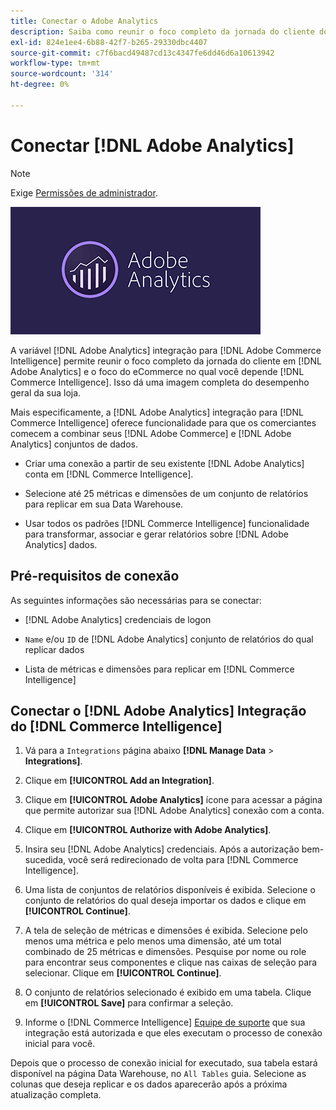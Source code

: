```yaml
---
title: Conectar o Adobe Analytics
description: Saiba como reunir o foco completo da jornada do cliente do [!DNL Adobe Analytics] e o foco do eCommerce no qual você depende [!DNL Commerce Intelligence].
exl-id: 824e1ee4-6b88-42f7-b265-29330dbc4407
source-git-commit: c7f6bacd49487cd13c4347fe6dd46d6a10613942
workflow-type: tm+mt
source-wordcount: '314'
ht-degree: 0%

---
```


# Conectar [!DNL Adobe Analytics]

>[!NOTE]
>
>Exige [Permissões de administrador](../../../administrator/user-management/user-management.md).

![](../../../assets/adobe-analytic-slogo.png)

A variável [!DNL Adobe Analytics] integração para [!DNL Adobe Commerce Intelligence] permite reunir o foco completo da jornada do cliente em [!DNL Adobe Analytics] e o foco do eCommerce no qual você depende [!DNL Commerce Intelligence]. Isso dá uma imagem completa do desempenho geral da sua loja.

Mais especificamente, a [!DNL Adobe Analytics] integração para [!DNL Commerce Intelligence] oferece funcionalidade para que os comerciantes comecem a combinar seus [!DNL Adobe Commerce] e [!DNL Adobe Analytics] conjuntos de dados.

- Criar uma conexão a partir de seu existente [!DNL Adobe Analytics] conta em [!DNL Commerce Intelligence].

- Selecione até 25 métricas e dimensões de um conjunto de relatórios para replicar em sua Data Warehouse.

- Usar todos os padrões [!DNL Commerce Intelligence] funcionalidade para transformar, associar e gerar relatórios sobre [!DNL Adobe Analytics] dados.

## Pré-requisitos de conexão

As seguintes informações são necessárias para se conectar:

- [!DNL Adobe Analytics] credenciais de logon

- `Name` e/ou `ID` de [!DNL Adobe Analytics] conjunto de relatórios do qual replicar dados

- Lista de métricas e dimensões para replicar em [!DNL Commerce Intelligence]

## Conectar o [!DNL Adobe Analytics] Integração do [!DNL Commerce Intelligence]

1. Vá para a `Integrations` página abaixo **[!DNL Manage Data** > **Integrations]**.

1. Clique em **[!UICONTROL Add an Integration]**.

1. Clique em **[!UICONTROL Adobe Analytics]** ícone para acessar a página que permite autorizar sua [!DNL Adobe Analytics] conexão com a conta.

1. Clique em **[!UICONTROL Authorize with Adobe Analytics]**.

1. Insira seu [!DNL Adobe Analytics] credenciais. Após a autorização bem-sucedida, você será redirecionado de volta para [!DNL Commerce Intelligence].

1. Uma lista de conjuntos de relatórios disponíveis é exibida. Selecione o conjunto de relatórios do qual deseja importar os dados e clique em **[!UICONTROL Continue]**.

1. A tela de seleção de métricas e dimensões é exibida. Selecione pelo menos uma métrica e pelo menos uma dimensão, até um total combinado de 25 métricas e dimensões. Pesquise por nome ou role para encontrar seus componentes e clique nas caixas de seleção para selecionar. Clique em **[!UICONTROL Continue]**.

1. O conjunto de relatórios selecionado é exibido em uma tabela. Clique em **[!UICONTROL Save]** para confirmar a seleção.

1. Informe o [!DNL Commerce Intelligence] [Equipe de suporte](https://experienceleague.adobe.com/docs/commerce-knowledge-base/kb/troubleshooting/miscellaneous/mbi-service-policies.html) que sua integração está autorizada e que eles executam o processo de conexão inicial para você.

Depois que o processo de conexão inicial for executado, sua tabela estará disponível na página Data Warehouse, no `All Tables` guia. Selecione as colunas que deseja replicar e os dados aparecerão após a próxima atualização completa.
